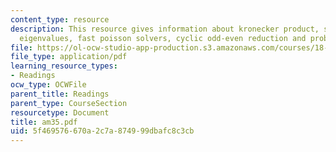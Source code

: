 ```yaml
---
content_type: resource
description: This resource gives information about kronecker product, solvers using
  eigenvalues, fast poisson solvers, cyclic odd-even reduction and problem set.
file: https://ol-ocw-studio-app-production.s3.amazonaws.com/courses/18-086-mathematical-methods-for-engineers-ii-spring-2006/5f469576670a2c7a874999dbafc8c3cb_am35.pdf
file_type: application/pdf
learning_resource_types:
- Readings
ocw_type: OCWFile
parent_title: Readings
parent_type: CourseSection
resourcetype: Document
title: am35.pdf
uid: 5f469576-670a-2c7a-8749-99dbafc8c3cb
---
```

